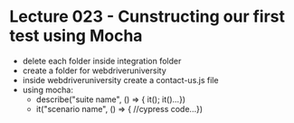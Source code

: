 Lecture 023 - Cunstructing our first test using Mocha
=====================================================
- delete each folder inside integration folder
- create a folder for webdriveruniversity
- inside webdriveruniversity create a contact-us.js file
- using mocha:
  * describe("suite name", () => { it(); it()...})
  * it("scenario name", () => { //cypress code...})